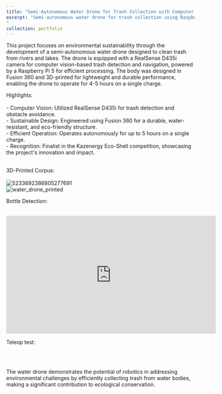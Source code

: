 ```yaml
---
title: "Semi-Autonomous Water Drone for Trash Collection with Computer Vision"
excerpt: "Semi-autonomous water drone for trash collection using Raspberry Pi 5 and RealSense D435i <br/> ![5233692386805277691](https://github.com/user-attachments/assets/ff1d78c0-f727-4c95-8fb0-17438e9f2e13)
"
collection: portfolio
---
```


This project focuses on environmental sustainability through the development of a semi-autonomous water drone designed to clean trash from rivers and lakes. The drone is equipped with a RealSense D435i camera for computer vision-based trash detection and navigation, powered by a Raspberry Pi 5 for efficient processing. The body was designed in Fusion 360 and 3D-printed for lightweight and durable performance, enabling the drone to operate for 4-5 hours on a single charge.

Highlights: <br/> <br/>
    - Computer Vision: Utilized RealSense D435i for trash detection and obstacle avoidance. <br/>
    - Sustainable Design: Engineered using Fusion 360 for a durable, water-resistant, and eco-friendly structure. <br/>
    - Efficient Operation: Operates autonomously for up to 5 hours on a single charge. <br/>
    - Recognition: Finalist in the Kazenergy Eco-Shell competition, showcasing the project's innovation and impact. <br/>
<br/>

3D-Printed Corpus: <br/><br/>
![5233692386805277691](https://github.com/user-attachments/assets/1f52e6cf-d239-42b0-a34a-79ac74a144ed) <br/>
![water_drone_printed](https://github.com/user-attachments/assets/88c1d348-5544-4b6c-9322-052197495343) <br/>


Bottle Detection: <br/><br/>

<iframe width="560" height="315" src="https://www.youtube.com/embed/MpOdOyz2iQ8?si=OpFeXLMD27kXc-Hx" title="YouTube video player" frameborder="0" allow="accelerometer; autoplay; clipboard-write; encrypted-media; gyroscope; picture-in-picture; web-share" referrerpolicy="strict-origin-when-cross-origin" allowfullscreen></iframe> <br/>

Teleop test: <br/> <br/>

<br/>

The water drone demonstrates the potential of robotics in addressing environmental challenges by efficiently collecting trash from water bodies, making a significant contribution to ecological conservation.
